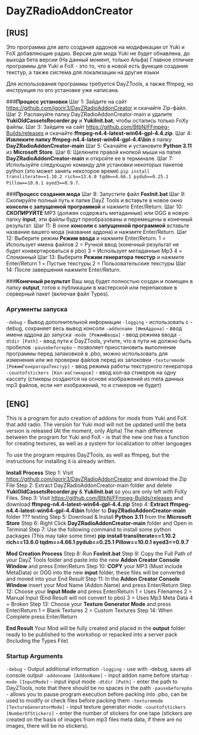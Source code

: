 # DayZRadioAddonCreator

## [RUS]

Это программа для авто создания аддонов на модификации от Yuki и FoX добавляющие радио.
Версия для мода Yuki не будет обнавлена, до выхода бета версии (На данный момент, только Альфа)
Главное отличие программы для Yuki и FoX - это то, что в новой есть функция создания текстур, а также система для локализации на другие языки

Для использования программы требуется DayZTools, а также ffmpeg, но инструкция по его установке уже написана.

###**Процесс установки**
Шаг 1: Зайдите на сайт https://github.com/igorir3/DayZRadioAddonCreator и скачайте Zip-файл.
Шаг 2: Распакуйте папку DayZRadioAddonCreator-main и удалите **YukiOldCassetsRecorder.py** и **YukiInit.bat**, чтобы остались только FoXy файлы.
Шаг 3: Зайдите на сайт https://github.com/BtbN/FFmpeg-Builds/releases и скачайте **ffmpeg-n4.4-latest-win64-gpl-4.4.zip**.
Шаг 4: **Извлеките папку ffmpeg-n4.4-latest-win64-gpl-4.4\bin** в папку **DayZRadioAddonCreator-main**
Шаг 5: Скачайте и установите **Python 3.11** из **Microsoft Store**.
Шаг 6: Щелкните правой кнопкой мыши на папке **DayZRadioAddonCreator-main** и откройте ее в терминале.
Шаг 7: Используйте следующую команду для установки некоторых пакетов python (это может занять некоторое время)
```pip install transliterate==1.10.2 rich==13.6.0 tqdm==4.66.1 pydub==0.25.1 Pillow==10.0.1 eyed3==0.9.7```.

###**Процесс создания мода**
Шаг 8: Запустите файл **FoxInit.bat**
Шаг 9: Скопируйте полный путь к папке DayZ Tools и вставьте в новое окно **консоли с запущенной программой** и нажмите Enter/Return.
Шаг 10: **СКОПИРУЙТЕ** MP3 (должен содержать метаданные) или OGG в новую папку **input**, эти файлы будут преобразованы и перемещены в конечный результат.
Шаг 11: В окне **консоли с запущенной программой** вставьте название вашего мода (название аддона) и нажмите Enter/Return.
Шаг 12: Выберите режим **Режим ввода** и нажмите Enter/Return.
1 = Использует имена файлов
2 = Ручной ввод (конечный результат не будет конвертироваться в pbo)
3 = Использует метаданные Mp3
4 = Сломанный
Шаг 13: Выберите **Режим генератора текстур** и нажмите Enter/Return
1 = Пустые текстуры
2 = Пользовательские текстуры
Шаг 14: После завершения нажмите Enter/Return.

###**Конечный результат**
Ваш мод будет полностью создан и помещен в папку **output**, готов к публикации в мастерской или перепаковке в серверный пакет (включая файл Types).

### Аргументы запуска
`-debug` - Вывод дополнительной информации
`-logging` - использовать с -debug, сохраняет весь вывод консоли
`-addonname [ИмяАддона]` - ввод имени аддона до запуска
`-mode [РежимВвода]` - ввод режима ввода
`-dtdir [Path]` - ввод пути к DayZTools, учтите, что в пути не должно быть пробелов
`-pausebeforepbo` - позволяет приостановить выполнение программы перед запаковкой в .pbo, можно использовать для изменения или же проверки файлов перед их запоковки
`-texturemode [РежимГенератораТекстур]` - ввод режима работы текстурного генератора
`-countofstickers [Кол-воСтикеров]` - ввод кол-ва стикеров на одну кассету (стикеры создаются на основе изображений из meta данных mp3 файлов, если нет изображений, то и стикеров не будет)

## [ENG]
This is a program for auto creation of addons for mods from Yuki and FoX that add radio.
The version for Yuki mod will not be updated until the beta version is released (At the moment, only Alpha)
The main difference between the program for Yuki and FoX - is that the new one has a function for creating textures, as well as a system for localization to other languages

To use the program requires DayZTools, as well as ffmpeg, but the instructions for installing it is already written.

**Install Process**
Step 1: Visit https://github.com/igorir3/DayZRadioAddonCreator and download the Zip File
Step 2: Extract DayZRadioAddonCreator-main folder and delete **YukiOldCassetsRecorder.py** & **YukiInit.bat** so you are only left with FoXy Files.
Step 3: Visit https://github.com/BtbN/FFmpeg-Builds/releases and download **ffmpeg-n4.4-latest-win64-gpl-4.4.zip**
Step 4: **Extract ffmpeg-n4.4-latest-win64-gpl-4.4\bin** folder to **DayZRadioAddonCreator-main** folder ??? testing
Step 5: Download & Install **Python 3.11** from the **Microsoft Store**
Step 6: Right Click **DayZRadioAddonCreator-main** folder and Open in Terminal
Step 7: Use the following command to install some python packages (This may take some time)
**pip install transliterate==1.10.2 rich==13.6.0 tqdm==4.66.1 pydub==0.25.1 Pillow==10.0.1 eyed3==0.9.7**

**Mod Creation Process**
Step 8: Run **FoxInit.bat**
Step 9: Copy the Full Path of your DayZ Tools folder and paste into the new **Addon Creator Console Window** and press Enter/Return
Step 10: **COPY** your MP3 (Must include MetaData) or OGG into the new **input** folder, these files will be converted and moved into your End Result
Step 11: In the **Addon Creator Console Window** insert your Mod Name (Addon Name) and press Enter/Return
Step 12: Choose your **Input Mode** and press Enter/Return
1 = Uses Filenames
2 = Manual Input (End Result will not convert to pbo)
3 = Uses Mp3 Meta Data
4 = Broken
Step 13: Choose your **Texture Generator Mode** and press Enter/Return
1 = Blank Textures
2 = Custom Textures
Step 14: When Complete press Enter/Return

**End Result**
Your Mod will be fully created and placed in the **output** folder ready to be published to the workshop or repacked into a server pack (Including the Types File)

### Startup Arguments
`-debug` - Output additional information
`-logging` - use with -debug, saves all console output
`-addonname [AddonName]` - input addon name before startup
`-mode [InputMode]` - input input mode
`-dtdir [Path]` - enter the path to DayZTools, note that there should be no spaces in the path
`-pausebeforepbo` - allows you to pause program execution before packing into .pbo, can be used to modify or check files before packing them
`-texturemode [TextureGeneratorMode]` - input texture generator mode
`-countofstickers [NumberOfStickers]` - enter the number of stickers for one tape (stickers are created on the basis of images from mp3 files meta data, if there are no images, there will be no stickers).
